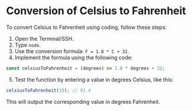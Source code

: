 # Conversion of Celsius to Fahrenheit

To convert Celsius to Fahrenheit using coding, follow these steps:

1. Open the Terminal/SSH.
2. Type `node`.
3. Use the conversion formula: `F = 1.8 * C + 32`.
4. Implement the formula using the following code:

```js
const celsiusToFahrenheit = (degrees) => 1.8 * degrees + 32;
```

5. Test the function by entering a value in degrees Celsius, like this:

```js
celsiusToFahrenheit(33); // 91.4
```

This will output the corresponding value in degrees Fahrenheit.
